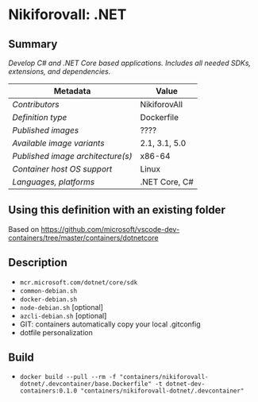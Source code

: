 # Nikiforovall: .NET

## Summary

*Develop C# and .NET Core based applications. Includes all needed SDKs, extensions, and dependencies.*

| Metadata                          | Value         |
| --------------------------------- | ------------- |
| *Contributors*                    | NikiforovAll  |
| *Definition type*                 | Dockerfile    |
| *Published images*                | ????          |
| *Available image variants*        | 2.1, 3.1, 5.0 |
| *Published image architecture(s)* | x86-64        |
| *Container host OS support*       | Linux         |
| *Languages, platforms*            | .NET Core, C# |

## Using this definition with an existing folder

Based on <https://github.com/microsoft/vscode-dev-containers/tree/master/containers/dotnetcore>

## Description

* `mcr.microsoft.com/dotnet/core/sdk`
* `common-debian.sh`
* `docker-debian.sh`
* `node-debian.sh` [optional]
* `azcli-debian.sh` [optional]
* GIT: containers automatically copy your local .gitconfig
* dotfile personalization

## Build

* `docker build --pull --rm -f "containers/nikiforovall-dotnet/.devcontainer/base.Dockerfile" -t dotnet-dev-containers:0.1.0 "containers/nikiforovall-dotnet/.devcontainer"`
